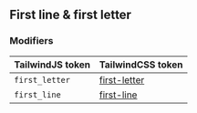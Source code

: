 ## First line & first letter

### Modifiers

| TailwindJS token | TailwindCSS token |
| ----- | ----- |
| `first_letter` | [first-letter](https://tailwindcss.com/docs/hover-focus-and-other-states#first-line-and-first-letter) |
| `first_line` | [first-line](https://tailwindcss.com/docs/hover-focus-and-other-states#first-line-and-first-letter) |